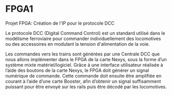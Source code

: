 # FPGA1
Projet FPGA: Création de l'IP pour le protocole DCC

Le protocole DCC (Digital Command Control) est un standard utilisé dans le modélisme ferroviaire pour commander individuellement des locomotives ou des accessoires en modulant la tension d'alimentation de la voie.

Les commandes vers les trains sont générées par une Centrale DCC que nous allons implémenter dans le FPGA de la carte Nexys, sous la forme d’un système mixte matériel/logiciel. Grâce à une interface utilisateur réalisée à l’aide des boutons de la carte Nexys, le FPGA doit générer un signal 
numérique de commande. Cette commande doit ensuite être amplifiée en courant à l’aide d’une carte Booster, afin d’obtenir un signal suffisamment puissant pour être envoyé sur les rails puis être décodé par les locomotives.
